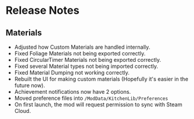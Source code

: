 # Release Notes

## Materials
- Adjusted how Custom Materials are handled internally.
- Fixed Foliage Materials not being exported correctly.
- Fixed CircularTimer Materials not being exported correctly.
- Fixed several Material types not being imported correctly.
- Fixed Material Dumping not working correctly.
- Rebuilt the UI for making custom materials (Hopefully it's easier in the future now).
- Achievement notifications now have 2 options.
- Moved preference files into `/ModData/KitchenLib/Preferences`
- On first launch, the mod will request permission to sync with Steam Cloud.